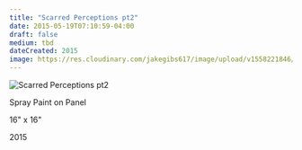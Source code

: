 ```yaml
---
title: "Scarred Perceptions pt2"
date: 2015-05-19T07:10:59-04:00
draft: false
medium: tbd
dateCreated: 2015
image: https://res.cloudinary.com/jakegibs617/image/upload/v1558221846/scarred-perceptions-2.png
---
```


![Scarred Perceptions pt2](https://res.cloudinary.com/jakegibs617/image/upload/c_limit,f_auto,w_450,x_499,y_667/v1558221846/scarred-perceptions-2.png)
<div class="container">
	<div class="specs">
		<p>Spray Paint on Panel</p>
		<p>16" x 16"</p>
		<p>2015</p>
	</div>

</div>